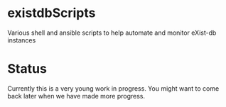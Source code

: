existdbScripts
==============

Various shell and ansible scripts to help automate and monitor eXist-db instances

Status
======
Currently this is a very young work in progress. You might want to come back later when we have made more progress.
